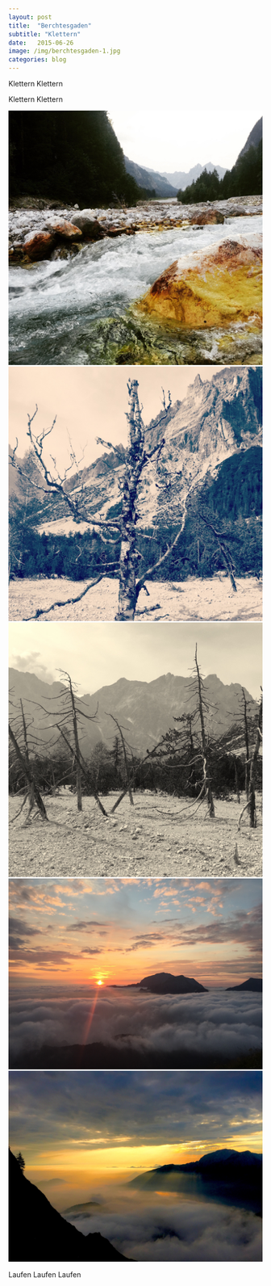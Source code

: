 ```yaml
---
layout: post
title:  "Berchtesgaden"
subtitle: "Klettern"
date:   2015-06-26
image: /img/berchtesgaden-1.jpg
categories: blog
---
```


Klettern Klettern

Klettern Klettern

<div class="container-gallery">
<div><img src="/img/berchtesgaden-2.jpg" alt></div>
<div><img src="/img/berchtesgaden-3.jpg" alt></div>
<div><img src="/img/berchtesgaden-4.jpg" alt></div>
<div><img src="/img/berchtesgaden-5.jpg" alt></div>
<div><img src="/img/berchtesgaden-6.jpg" alt></div>
</div>

Laufen Laufen Laufen